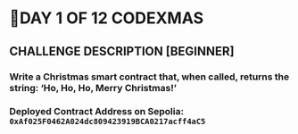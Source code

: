 # 🎄DAY 1 OF 12 CODEXMAS

## CHALLENGE DESCRIPTION [BEGINNER]

### Write a Christmas smart contract that, when called, returns the string: ‘Ho, Ho, Ho, Merry Christmas!’

### Deployed Contract Address on Sepolia: `0xAf025F0462A024dc809423919BCA0217acff4aC5`
